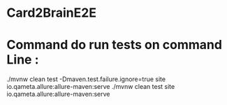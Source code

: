 # Card2BrainE2E
# Command do run tests on command Line :
./mvnw clean test -Dmaven.test.failure.ignore=true site io.qameta.allure:allure-maven:serve
./mvnw clean test  site io.qameta.allure:allure-maven:serve

